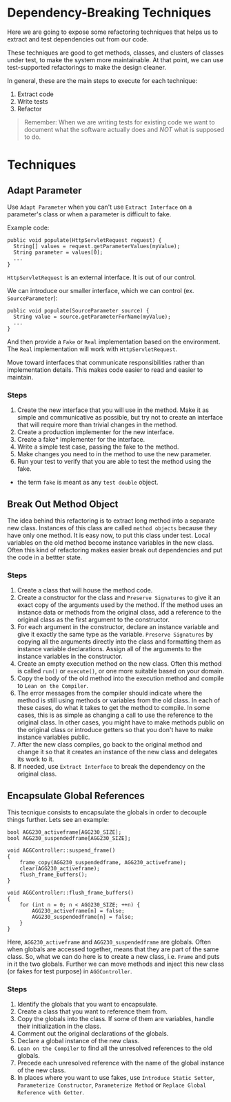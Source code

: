 # Dependency-Breaking Techniques

Here we are going to expose some refactoring techniques that helps us
to extract and test dependencies out from our code.

These techniques are good to get methods, classes, and clusters of
classes under test, to make the system more maintainable.
At that point, we can use test-supported refactorings to make the
design cleaner.

In general, these are the main steps to execute for each technique:

1. Extract code
2. Write tests
3. Refactor

> Remember: When we are writing tests for existing code we want to
> document what the software actually does and *NOT* what is supposed
> to do.

# Techniques

## Adapt Parameter

Use `Adapt Parameter` when you can't use `Extract Interface` on a
parameter's class or when a parameter is difficult to fake.

Example code:

```
public void populate(HttpServletRequest request) {
  String[] values = request.getParameterValues(myValue);
  String parameter = values[0];
  ...
}
```

`HttpServletRequest` is an external interface. It is out of our
control.

We can introduce our smaller interface, which we can control
(ex. `SourceParameter`):

```
public void populate(SourceParameter source) {
  String value = source.getParameterForName(myValue);
  ...
}
```

And then provide a `Fake` or `Real` implementation based on the
environment. The `Real` implementation will work with
`HttpServletRequest`.

Move toward interfaces that communicate responsibilities rather than
implementation details. This makes code easier to read and easier to
maintain.

### Steps

1. Create the new interface that you will use in the method. Make it
   as simple and communicative as possible, but try not to create an
   interface that will require more than trivial changes in the method.
2. Create a production implementer for the new interface.
3. Create a fake* implementer for the interface.
4. Write a simple test case, passing the fake to the method.
5. Make changes you need to in the method to use the new parameter.
6. Run your test to verify that you are able to test the method using
   the fake.

* the term `fake` is meant as any `test double` object.

## Break Out Method Object

The idea behind this refactoring is to extract long method into a
separate new class. Instances of this class are called
`method objects` because they have only one method. It is easy now,
to put this class under test. Local variables on the old method become
instance variables in the new class. Often this kind of refactoring
makes easier break out dependencies and put the code in a bettter
state.

### Steps

1. Create a class that will house the method code.
2. Create a constructor for the class and `Preserve Signatures` to
   give it an exact copy of the arguments used by the method. If the
   method uses an instance data or methods from the original class,
   add a reference to the original class as the first argument to the
   constructor.
3. For each argument in the constructor, declare an instance variable
   and give it exactly the same type as the variable.
   `Preserve Signatures` by copying all the arguments directly into
   the class and formatting them as instance variable declarations.
   Assign all of the arguments to the instance variables in the
   constructor.
4. Create an empty execution method on the new class. Often this
   method is called `run()` or `execute()`, or one more suitable based
   on your domain.
5. Copy the body of the old method into the execution method and
   compile to `Lean on the Compiler`.
6. The error messages from the compiler should indicate where the
   method is still using methods or variables from the old class.
   In each of these cases, do what it takes to get the method to
   compile. In some cases, this is as simple as changing a call to
   use the reference to the original class. In other cases, you might
   have to make methods public on the original class or introduce
   getters so that you don't have to make instance variables public.
7. After the new class compiles, go back to the original method and
   change it so that it creates an instance of the new class and
   delegates its work to it.
8. If needed, use `Extract Interface` to break the dependency on the
   original class.

## Encapsulate Global References

This tecnique consists to encapsulate the globals in order to decouple
things further. Lets see an example:

```
bool AGG230_activeframe[AGG230_SIZE];
bool AGG230_suspendedframe[AGG230_SIZE];

void AGGController::suspend_frame()
{
    frame_copy(AGG230_suspendedframe, AGG230_activeframe);
    clear(AGG230_activeframe);
    flush_frame_buffers();
}

void AGGController::flush_frame_buffers()
{
    for (int n = 0; n < AGG230_SIZE; ++n) {
        AGG230_activeframe[n] = false;
        AGG230_suspendedframe[n] = false;
    }
}
```

Here, `AGG230_activeframe` and `AGG230_suspendedframe` are globals.
Often when globals are accessed together, means that they are part
of the same class. So, what we can do here is to create a new class,
i.e. `Frame` and puts in it the two globals. Further we can move
methods and inject this new class (or fakes for test purpose) in
`AGGController`.

### Steps

1. Identify the globals that you want to encapsulate.
2. Create a class that you want to reference them from.
3. Copy the globals into the class. If some of them are variables,
   handle their initialization in the class.
4. Comment out the original declarations of the globals.
5. Declare a global instance of the new class.
6. `Lean on the Compiler` to find all the unresolved references to the
   old globals.
7. Precede each unresolved reference with the name of the global
   instance of the new class.
8. In places where you want to use fakes, use
   `Introduce Static Setter`, `Parameterize Constructor`,
   `Parameterize Method` or `Replace Global Reference with Getter`.
